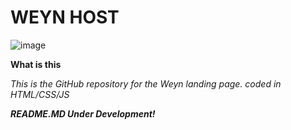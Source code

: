 # WEYN HOST

![image](https://github.com/Nymone/Weyn/assets/120841550/9ca1e24e-c226-4f4c-9ec3-69cd088a1958)

**What is this**

*This is the GitHub repository for the Weyn landing page. coded in HTML/CSS/JS*

***README.MD Under Development!***
